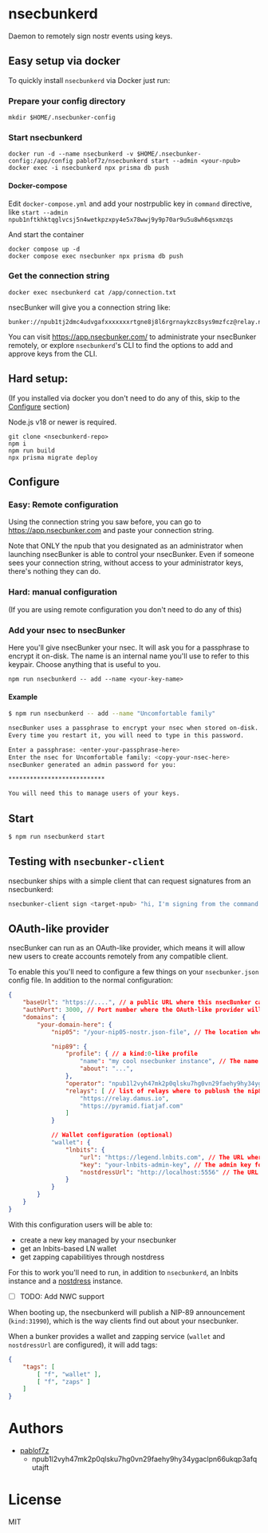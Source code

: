 # nsecbunkerd
Daemon to remotely sign nostr events using keys.

## Easy setup via docker

To quickly install `nsecbunkerd` via Docker just run:

### Prepare your config directory
```
mkdir $HOME/.nsecbunker-config
```

### Start nsecbunkerd

```
docker run -d --name nsecbunkerd -v $HOME/.nsecbunker-config:/app/config pablof7z/nsecbunkerd start --admin <your-npub>
docker exec -i nsecbunkerd npx prisma db push
```

#### Docker-compose
Edit `docker-compose.yml` and add your nostrpublic key in `command` directive, like `start --admin npub1nftkhktqglvcsj5n4wetkpzxpy4e5x78wwj9y9p70ar9u5u8wh6qsxmzqs`

And start the container
```
docker compose up -d
docker compose exec nsecbunker npx prisma db push
```


### Get the connection string

```
docker exec nsecbunkerd cat /app/connection.txt
```

nsecBunker will give you a connection string like:

```
bunker://npub1tj2dmc4udvgafxxxxxxxrtgne8j8l6rgrnaykzc8sys9mzfcz@relay.nsecbunker.com
```

You can visit https://app.nsecbunker.com/ to administrate your nsecBunker remotely, or explore `nsecbunkerd`'s CLI
to find the options to add and approve keys from the CLI.

## Hard setup:
(If you installed via docker you don't need to do any of this, skip to the [Configure](#configure) section)

Node.js v18 or newer is required.

```
git clone <nsecbunkerd-repo>
npm i
npm run build
npx prisma migrate deploy
```

## Configure

### Easy: Remote configuration

Using the connection string you saw before, you can go to https://app.nsecbunker.com and paste your connection string.

Note that ONLY the npub that you designated as an administrator when launching nsecBunker is able to control your nsecBunker. Even if someone sees your connection string, without access to your administrator keys, there's nothing they can do.

### Hard: manual configuration

(If you are using remote configuration you don't need to do any of this)

### Add your nsec to nsecBunker

Here you'll give nsecBunker your nsec. It will ask you for a passphrase to encrypt it on-disk.
The name is an internal name you'll use to refer to this keypair. Choose anything that is useful to you.

```
npm run nsecbunkerd -- add --name <your-key-name>
```

#### Example
```bash
$ npm run nsecbunkerd -- add --name "Uncomfortable family"

nsecBunker uses a passphrase to encrypt your nsec when stored on-disk.
Every time you restart it, you will need to type in this password.

Enter a passphrase: <enter-your-passphrase-here>
Enter the nsec for Uncomfortable family: <copy-your-nsec-here>
nsecBunker generated an admin password for you:

***************************

You will need this to manage users of your keys.
````

## Start

```bash
$ npm run nsecbunkerd start
```

## Testing with `nsecbunker-client`

nsecbunker ships with a simple client that can request signatures from an nsecbunkerd:

```bash
nsecbunker-client sign <target-npub> "hi, I'm signing from the command line with my nsecbunkerd!"
```

## OAuth-like provider

nsecBunker can run as an OAuth-like provider, which means it will allow new users to create accounts remotely from any compatible client.

To enable this you'll need to configure a few things on your `nsecbunker.json` config file. In addition to the normal configuration:

```json
{
    "baseUrl": "https://....", // a public URL where this nsecBunker can be reached via HTTPS
    "authPort": 3000, // Port number where the OAuth-like provider will listen
    "domains": {
        "your-domain-here": {
            "nip05": "/your-nip05-nostr.json-file", // The location where NIP-05 entries to your domain are stored

            "nip89": {
                "profile": { // a kind:0-like profile
                    "name": "my cool nsecbunker instance", // The name of your nsecBunker instance
                    "about": "...",
                },
                "operator": "npub1l2vyh47mk2p0qlsku7hg0vn29faehy9hy34ygaclpn66ukqp3afqutajft", // (optional) npub of the operator of this nsecbunker
                "relays": [ // list of relays where to publush the nip89 announcement
                    "https://relay.damus.io",
                    "https://pyramid.fiatjaf.com"
                ]
            }

            // Wallet configuration (optional)
            "wallet": {
                "lnbits": {
                    "url": "https://legend.lnbits.com", // The URL where your LNbits instance is running
                    "key": "your-lnbits-admin-key", // The admin key for your LNbits instance
                    "nostdressUrl": "http://localhost:5556" // The URL where your nostdress instance is running
                }
            }
        }
    }
}
```

With this configuration users will be able to:

* create a new key managed by your nsecbunker
* get an lnbits-based LN wallet
* get zapping capabilitiyes through nostdress

For this to work you'll need to run, in addition to `nsecbunkerd`, an lnbits instance and a [nostdress](https://github.com/believethehype/nostdress) instance.

- [ ] TODO: Add NWC support

When booting up, the nsecbunkerd will publish a NIP-89 announcement (`kind:31990`), which is the way clients find out about your nsecbunker.

When a bunker provides a wallet and zapping service (`wallet` and `nostdressUrl` are configured), it will add tags:
```json
{
    "tags": [
        [ "f", "wallet" ],
        [ "f", "zaps" ]
    ]
}
```

# Authors

* [pablof7z](nostr:npub1l2vyh47mk2p0qlsku7hg0vn29faehy9hy34ygaclpn66ukqp3afqutajft)
    * npub1l2vyh47mk2p0qlsku7hg0vn29faehy9hy34ygaclpn66ukqp3afqutajft

# License

MIT